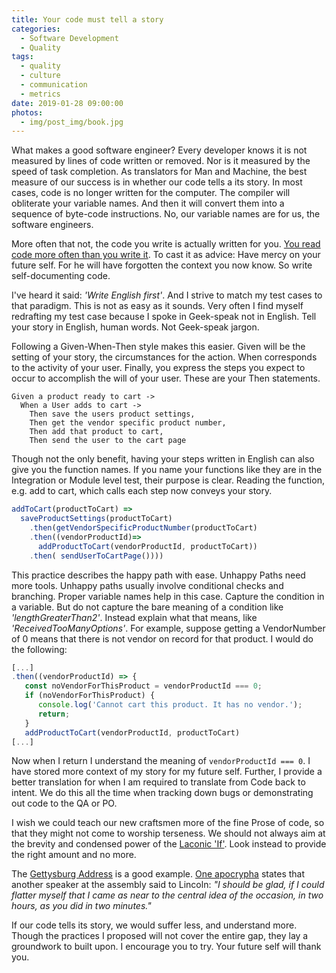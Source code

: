 ```yaml
---
title: Your code must tell a story
categories:
  - Software Development
  - Quality
tags:
  - quality
  - culture
  - communication
  - metrics
date: 2019-01-28 09:00:00
photos: 
  - img/post_img/book.jpg
---
```


What makes a good software engineer? Every developer knows it is not measured by lines of code written or removed. Nor is it measured by the speed of task completion. As translators for Man and Machine, the best measure of our success is in whether our code tells a its story.
In most cases, code is no longer written for the computer. The compiler will obliterate your variable names. And then it will convert them into a sequence of byte-code instructions. No, our variable names are for us, the software engineers.

More often that not, the code you write is actually written for you. [You read code more often than you write it](/blog/Code-is-read-more-often-than-it-is-written/). To cast it as advice: Have mercy on your future self. For he will have forgotten the context you now know. So write self-documenting code.

I've heard it said: _'Write English first'_. And I strive to match my test cases to that paradigm. This is not as easy as it sounds. Very often I find myself redrafting my test case because I spoke in Geek-speak not in English. Tell your story in English, human words. Not Geek-speak jargon.

Following a Given-When-Then style makes this easier. Given will be the setting of your story, the circumstances for the action. When corresponds to the activity of your user. Finally, you express the steps you expect to occur to accomplish the will of your user. These are your Then statements.

```
Given a product ready to cart ->
  When a User adds to cart ->
    Then save the users product settings,
    Then get the vendor specific product number,
    Then add that product to cart,
    Then send the user to the cart page
```

Though not the only benefit, having your steps written in English can also give you the function names. If you name your functions like they are in the Integration or Module level test, their purpose is clear. Reading the function, e.g. add to cart, which calls each step now conveys your story.

```javascript
addToCart(productToCart) => 
  saveProductSettings(productToCart)
    .then(getVendorSpecificProductNumber(productToCart)
    .then((vendorProductId)=> 
      addProductToCart(vendorProductId, productToCart))
    .then( sendUserToCartPage())))
```

This practice describes the happy path with ease. Unhappy Paths need more tools. Unhappy paths usually involve conditional checks and branching. Proper variable names help in this case. Capture the condition in a variable. But do not capture the bare meaning of a condition like _'lengthGreaterThan2'_. Instead explain what that means, like _'ReceivedTooManyOptions'_. For example, suppose getting a VendorNumber of 0 means that there is not vendor on record for that product. I would do the following:

```javascript
[...]
.then((vendorProductId) => {
   const noVendorForThisProduct = vendorProductId === 0;
   if (noVendorForThisProduct) {
      console.log('Cannot cart this product. It has no vendor.');
      return;
   }
   addProductToCart(vendorProductId, productToCart)
[...]
```

Now when I return I understand the meaning of `vendorProductId === 0`. I have stored more context of my story for my future self. Further, I provide a better translation for when I am required to translate from Code back to intent. We do this all the time when tracking down bugs or demonstrating out code to the QA or PO.

I wish we could teach our new craftsmen more of the fine Prose of code, so that they might not come to worship terseness. We should not always aim at the brevity and condensed power of the [Laconic 'If'](https://en.wikipedia.org/wiki/Laconic_phrase#Uses). Look instead to provide the right amount and no more. 

The [Gettysburg Address](https://en.wikipedia.org/wiki/Gettysburg_Address#Bliss_copy) is a good example. [One apocrypha](http://www.abrahamlincolnonline.org/lincoln/speeches/gettysburg.htm) states that another speaker at the assembly said to Lincoln: _"I should be glad, if I could flatter myself that I came as near to the central idea of the occasion, in two hours, as you did in two minutes."_ 

If our code tells its story, we would suffer less, and understand more. Though the practices I proposed will not cover the entire gap, they lay a groundwork to built upon. I encourage you to try. Your future self will thank you.